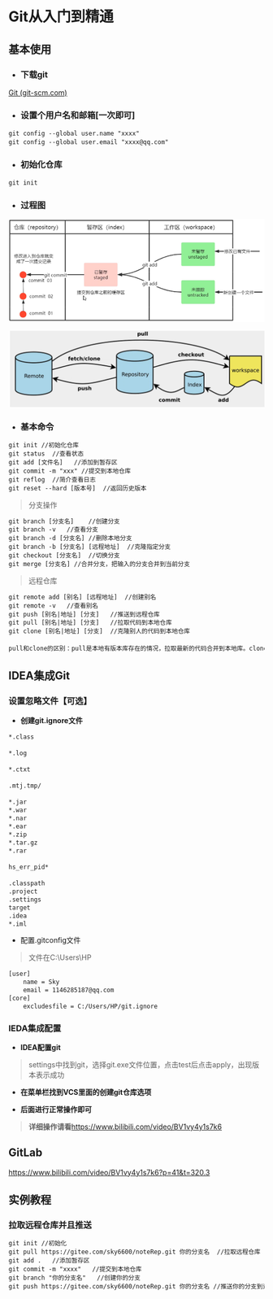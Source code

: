 # Git从入门到精通

## 基本使用

- ### 下载git

[Git (git-scm.com)](https://git-scm.com/)

- ### 设置个用户名和邮箱[一次即可]

```xml
git config --global user.name "xxxx"
git config --global user.email "xxxx@qq.com"
```

- ### 初始化仓库

```xml
git init
```

- ### 过程图

![image-20220624173028309](PictureFile/Git详细教程.assets/image-20220624173028309.png)

![image-20220624223439309](PictureFile/Git详细教程.assets/image-20220624223439309.png)

- ### 基本命令

```xml
git init //初始化仓库
git status	//查看状态
git add [文件名]	//添加到暂存区
git commit -m "xxx"	//提交到本地仓库
git reflog	//简介查看日志
git reset --hard [版本号]	//返回历史版本
```

> 分支操作

```xml
git branch [分支名]	//创建分支
git branch -v	//查看分支
git branch -d [分支名]	//删除本地分支
git branch -b [分支名] [远程地址]	//克隆指定分支
git checkout [分支名]	//切换分支
git merge [分支名]	//合并分支，把输入的分支合并到当前分支
```

> 远程仓库

```xml
git remote add [别名] [远程地址]	//创建别名
git remote -v	//查看别名
git push [别名|地址] [分支]	//推送到远程仓库
git pull [别名|地址] [分支]	//拉取代码到本地仓库 
git clone [别名|地址] [分支]	//克隆别人的代码到本地仓库

pull和clone的区别：pull是本地有版本库存在的情况，拉取最新的代码合并到本地库。clone是本地啥都没有，直接将代码下载下来
```

## IDEA集成Git

### 设置忽略文件【可选】

- **创建git.ignore文件**

```
*.class

*.log

*.ctxt

.mtj.tmp/

*.jar
*.war
*.nar
*.ear
*.zip
*.tar.gz
*.rar

hs_err_pid*

.classpath
.project
.settings
target
.idea
*.iml
```

- 配置.gitconfig文件

> 文件在C:\Users\HP

```
[user]
	name = Sky
	email = 1146285187@qq.com
[core]
	excludesfile = C:/Users/HP/git.ignore
```

### IEDA集成配置

- **IDEA配置git**

> settings中找到git，选择git.exe文件位置，点击test后点击apply，出现版本表示成功

- **在菜单栏找到VCS里面的创建git仓库选项**

- **后面进行正常操作即可**

> **详细操作请看**https://www.bilibili.com/video/BV1vy4y1s7k6

## GitLab

https://www.bilibili.com/video/BV1vy4y1s7k6?p=41&t=320.3

## 实例教程

### 拉取远程仓库并且推送

```xml
git init //初始化
git pull https://gitee.com/sky6600/noteRep.git 你的分支名  //拉取远程仓库
git add .   //添加暂存区
git commit -m "xxxx"   //提交到本地仓库
git branch "你的分支名"   //创建你的分支
git push https://gitee.com/sky6600/noteRep.git 你的分支名 //推送你的分支到远程对应分支
```

